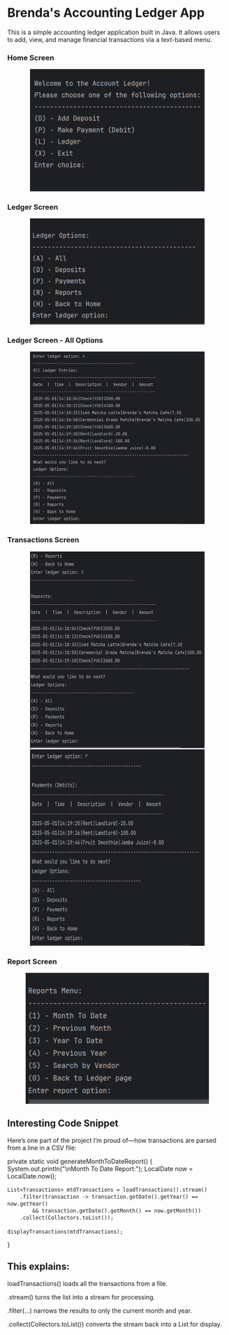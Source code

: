 # Brenda's Accounting Ledger App

This is a simple accounting ledger application built in Java. It allows users to add, view, and manage financial transactions via a text-based menu.

### Home Screen

<p align="center">
  <img src="images/AccountingLedger_HomeScreen.png" width="400" />
</p>

### Ledger Screen
<p align="center">
  <img src="images/AccountingLedger_LedgerScreen.png" width="400" />
</p>

### Ledger Screen - All Options 
<p align="center">
  <img src="images/AccountingLedger_LedgerScreen_AllOption.png" width="400" />
</p>
  
### Transactions Screen

<p align="center">
  <img src="images/AccountingLedger_LedgerScreen_DepositOption.png" width="400" height="450" />
  <img src="images/AccountingLedger_LedgerScreen_PaymentOption.png" width="400" height="450" />
</p>


### Report Screen

<p align="center">
  <img src="images/AccountingLedger_ReportScreen.png" height="300" />
</p>


## Interesting Code Snippet

Here’s one part of the project I’m proud of—how transactions are parsed from a line in a CSV file:

private static void generateMonthToDateReport() {
    System.out.println("\nMonth To Date Report:");
    LocalDate now = LocalDate.now();

    List<Transactions> mtdTransactions = loadTransactions().stream()
        .filter(transaction -> transaction.getDate().getYear() == now.getYear()
            && transaction.getDate().getMonth() == now.getMonth())
        .collect(Collectors.toList());

    displayTransactions(mtdTransactions);
}


## This explains:

loadTransactions() loads all the transactions from a file.

.stream() turns the list into a stream for processing.

.filter(...) narrows the results to only the current month and year.

.collect(Collectors.toList()) converts the stream back into a List for display.
